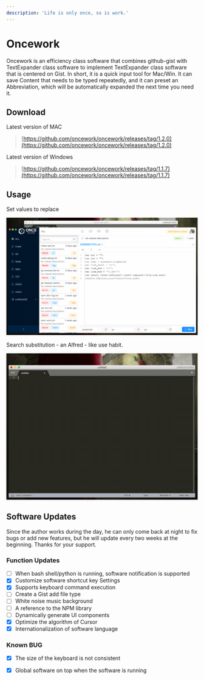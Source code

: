 ```yaml
---
description: 'Life is only once, so is work.'
---
```


# Oncework

Oncework is an efficiency class software that combines github-gist with TextExpander class software to implement TextExpander class software that is centered on Gist. In short, it is a quick input tool for Mac/Win. It can save Content that needs to be typed repeatedly, and it can preset an Abbreviation, which will be automatically expanded the next time you need it.

## Download

Latest version of MAC

> [https://github.com/oncework/oncework/releases/tag/1.2.0](https://github.com/oncework/oncework/releases/tag/1.2.0)

Latest version of Windows

> [https://github.com/oncework/oncework/releases/tag/1.1.7](https://github.com/oncework/oncework/releases/tag/1.1.7)

## Usage

Set values to replace

![Set values to replace](.gitbook/assets/snippet-example.gif)

  
Search substitution - an Alfred - like use habit.

![](.gitbook/assets/window-alfred.gif)



## Software Updates

Since the author works during the day, he can only come back at night to fix bugs or add new features, but he will update every two weeks at the beginning. Thanks for your support.

### Function Updates

* [ ] When bash shell/python is running, software notification is supported
* [x] Customize software shortcut key Settings
* [x] Supports keyboard command execution
* [ ] Create a Gist add file type
* [ ] White noise music background
* [ ] A reference to the NPM library
* [ ] Dynamically generate UI components
* [x] Optimize the algorithm of Cursor
* [x] Internationalization of software language

### Known BUG

* [x] The size of the keyboard is not consistent
* [x] Global software on top when the software is running



